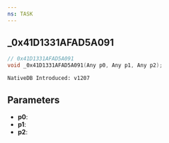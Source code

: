 ```yaml
---
ns: TASK
---
```

## _0x41D1331AFAD5A091

```c
// 0x41D1331AFAD5A091
void _0x41D1331AFAD5A091(Any p0, Any p1, Any p2);
```

```
NativeDB Introduced: v1207
```

## Parameters
* **p0**:
* **p1**:
* **p2**:
